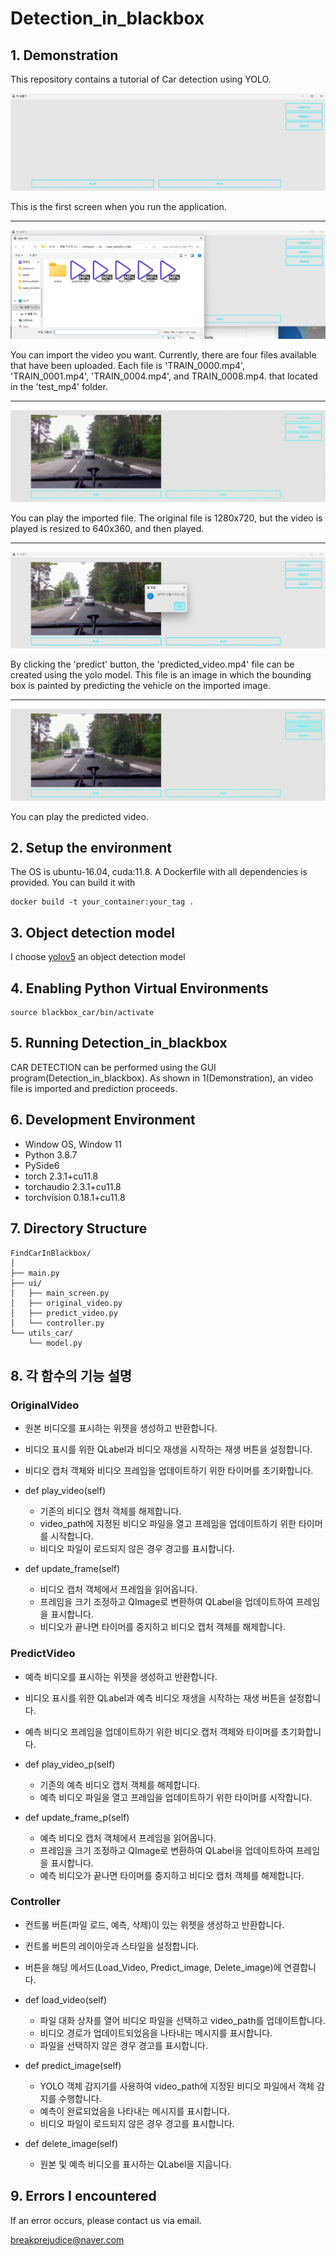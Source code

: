 # Detection_in_blackbox

## 1. Demonstration

This repository contains a tutorial of Car detection using YOLO.

<img src="https://github.com/bloodmage1/Detection-in-blackbox/blob/main/Demonstration/first_capture.png"/>

This is the first screen when you run the application.

---
<img src="https://github.com/bloodmage1/Detection-in-blackbox/blob/main/Demonstration/load_file.png"/>

You can import the video you want. Currently, there are four files available that have been uploaded. Each file is 'TRAIN_0000.mp4', 'TRAIN_0001.mp4', 'TRAIN_0004.mp4', and TRAIN_0008.mp4. that located in the 'test_mp4' folder.

---

<img src="https://github.com/bloodmage1/Detection-in-blackbox/blob/main/Demonstration/Original_video_play.gif"/>

You can play the imported file. The original file is 1280x720, but the video is played is resized to 640x360, and then played.

---

<img src="https://github.com/bloodmage1/Detection-in-blackbox/blob/main/Demonstration/predict_video.png"/>

By clicking the 'predict' button, the 'predicted_video.mp4' file can be created using the yolo model. This file is an image in which the bounding box is painted by predicting the vehicle on the imported image.

---
<img src="https://github.com/bloodmage1/Detection-in-blackbox/blob/main/Demonstration/Predicted_video_play.gif"/>

You can play the predicted video.

## 2. Setup the environment

The OS is ubuntu-16.04, cuda:11.8. A Dockerfile with all dependencies is provided. You can build it with


```
docker build -t your_container:your_tag .
```

## 3. Object detection model

I choose [yolov5](https://pytorch.org/hub/ultralytics_yolov5/) an object detection model


## 4. Enabling Python Virtual Environments
```
source blackbox_car/bin/activate
```

## 5. Running Detection_in_blackbox

CAR DETECTION can be performed using the GUI program(Detection_in_blackbox). As shown in 1(Demonstration), an video file is imported and prediction proceeds.


## 6. Development Environment

- Window OS, Window 11
- Python 3.8.7
- PySide6
- torch 2.3.1+cu11.8
- torchaudio 2.3.1+cu11.8
- torchvision 0.18.1+cu11.8

## 7. Directory Structure

```
FindCarInBlackbox/
│
├── main.py
├── ui/
│   ├── main_screen.py
│   ├── original_video.py
│   ├── predict_video.py
│   └── controller.py
└── utils_car/
    └── model.py
```
  
## 8. 각 함수의 기능 설명

### OriginalVideo 
  - 원본 비디오를 표시하는 위젯을 생성하고 반환합니다.
  - 비디오 표시를 위한 QLabel과 비디오 재생을 시작하는 재생 버튼을 설정합니다.
  - 비디오 캡처 객체와 비디오 프레임을 업데이트하기 위한 타이머를 초기화합니다.
 
- def play_video(self)
  - 기존의 비디오 캡처 객체를 해제합니다.
  - video_path에 지정된 비디오 파일을 열고 프레임을 업데이트하기 위한 타이머를 시작합니다.
  - 비디오 파일이 로드되지 않은 경우 경고를 표시합니다.

- def update_frame(self)
  - 비디오 캡처 객체에서 프레임을 읽어옵니다.
  - 프레임을 크기 조정하고 QImage로 변환하여 QLabel을 업데이트하여 프레임을 표시합니다.
  - 비디오가 끝나면 타이머를 중지하고 비디오 캡처 객체를 해제합니다.
  

### PredictVideo 
  - 예측 비디오를 표시하는 위젯을 생성하고 반환합니다.
  - 비디오 표시를 위한 QLabel과 예측 비디오 재생을 시작하는 재생 버튼을 설정합니다.
  - 예측 비디오 프레임을 업데이트하기 위한 비디오 캡처 객체와 타이머를 초기화합니다.

- def play_video_p(self)
  - 기존의 예측 비디오 캡처 객체를 해제합니다.
  - 예측 비디오 파일을 열고 프레임을 업데이트하기 위한 타이머를 시작합니다.

- def update_frame_p(self)
  - 예측 비디오 캡처 객체에서 프레임을 읽어옵니다.
  - 프레임을 크기 조정하고 QImage로 변환하여 QLabel을 업데이트하여 프레임을 표시합니다.
  - 예측 비디오가 끝나면 타이머를 중지하고 비디오 캡처 객체를 해제합니다.

### Controller 
  - 컨트롤 버튼(파일 로드, 예측, 삭제)이 있는 위젯을 생성하고 반환합니다.
  - 컨트롤 버튼의 레이아웃과 스타일을 설정합니다.
  - 버튼을 해당 메서드(Load_Video, Predict_image, Delete_image)에 연결합니다.

- def load_video(self)
  - 파일 대화 상자를 열어 비디오 파일을 선택하고 video_path를 업데이트합니다.
  - 비디오 경로가 업데이트되었음을 나타내는 메시지를 표시합니다.
  - 파일을 선택하지 않은 경우 경고를 표시합니다.

- def predict_image(self)
  - YOLO 객체 감지기를 사용하여 video_path에 지정된 비디오 파일에서 객체 감지를 수행합니다.
  - 예측이 완료되었음을 나타내는 메시지를 표시합니다.
  - 비디오 파일이 로드되지 않은 경우 경고를 표시합니다.

- def delete_image(self)
  - 원본 및 예측 비디오를 표시하는 QLabel을 지웁니다.

## 9. Errors I encountered
If an error occurs, please contact us via email.

breakprejudice@naver.com
